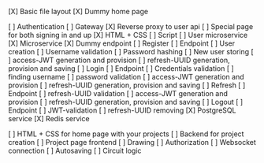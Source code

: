 [X] Basic file layout
[X] Dummy home page

[ ] Authentication
    [ ] Gateway
        [X] Reverse proxy to user api
        [ ] Special page for both signing in and up
            [X] HTML + CSS
            [ ] Script
    [ ] User microservice
        [X] Microservice
        [X] Dummy endpoint
        [ ] Register
            [ ] Endpoint
            [ ] User creation
                [ ] Username validation
                [ ] Password hashing
                [ ] New user storing
            [ ] access-JWT generation and provision
            [ ] refresh-UUID generation, provision and saving
        [ ] Login
            [ ] Endpoint
            [ ] Credentials validation
                [ ] finding username
                [ ] password validation
            [ ] access-JWT generation and provision
            [ ] refresh-UUID generation, provision and saving
        [ ] Refresh
            [ ] Endpoint
            [ ] refresh-UUID validation
            [ ] access-JWT generation and provision
            [ ] refresh-UUID generation, provision and saving
        [ ] Logout
            [ ] Endpoint
            [ ] JWT-validation
            [ ] refresh-UUID removing
    [X] PostgreSQL service
    [X] Redis service

[ ] HTML + CSS for home page with your projects
[ ] Backend for project creation
[ ] Project page frontend
[ ] Drawing
[ ] Authorization
[ ] Websocket connection
[ ] Autosaving
[ ] Circuit logic